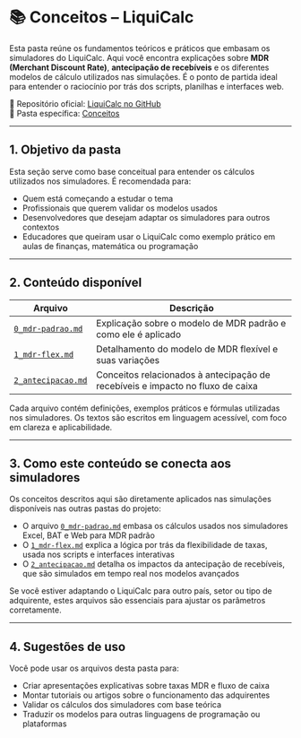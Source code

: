 # 📚 Conceitos – LiquiCalc

Esta pasta reúne os fundamentos teóricos e práticos que embasam os simuladores do LiquiCalc. Aqui você encontra explicações sobre **MDR (Merchant Discount Rate)**, **antecipação de recebíveis** e os diferentes modelos de cálculo utilizados nas simulações. É o ponto de partida ideal para entender o raciocínio por trás dos scripts, planilhas e interfaces web.

📂 Repositório oficial: [LiquiCalc no GitHub](https://github.com/vinyalme/LiquiCalc)  
📂 Pasta específica: [Conceitos](https://github.com/vinyalme/LiquiCalc/tree/main/0_conceitos)

---

## 1. Objetivo da pasta

Esta seção serve como base conceitual para entender os cálculos utilizados nos simuladores. É recomendada para:

- Quem está começando a estudar o tema
- Profissionais que querem validar os modelos usados
- Desenvolvedores que desejam adaptar os simuladores para outros contextos
- Educadores que queiram usar o LiquiCalc como exemplo prático em aulas de finanças, matemática ou programação

---

## 2. Conteúdo disponível

| Arquivo                                                                                            | Descrição                                                                       |
|----------------------------------------------------------------------------------------------------|---------------------------------------------------------------------------------|
| [`0_mdr-padrao.md`](https://github.com/vinyalme/LiquiCalc/blob/main/0_conceitos/0_mdr-padrao.md)   | Explicação sobre o modelo de MDR padrão e como ele é aplicado                   |
| [`1_mdr-flex.md`](https://github.com/vinyalme/LiquiCalc/blob/main/0_conceitos/1_mdr-flex.md)       | Detalhamento do modelo de MDR flexível e suas variações                         |
| [`2_antecipacao.md`](https://github.com/vinyalme/LiquiCalc/blob/main/0_conceitos/2_antecipacao.md) | Conceitos relacionados à antecipação de recebíveis e impacto no fluxo de caixa  |

Cada arquivo contém definições, exemplos práticos e fórmulas utilizadas nos simuladores. Os textos são escritos em linguagem acessível, com foco em clareza e aplicabilidade.

---

## 3. Como este conteúdo se conecta aos simuladores

Os conceitos descritos aqui são diretamente aplicados nas simulações disponíveis nas outras pastas do projeto:

- O arquivo [`0_mdr-padrao.md`](https://github.com/vinyalme/LiquiCalc/blob/main/0_conceitos/0_mdr-padrao.md) embasa os cálculos usados nos simuladores Excel, BAT e Web para MDR padrão
- O [`1_mdr-flex.md`](https://github.com/vinyalme/LiquiCalc/blob/main/0_conceitos/1_mdr-flex.md) explica a lógica por trás da flexibilidade de taxas, usada nos scripts e interfaces interativas
- O [`2_antecipacao.md`](https://github.com/vinyalme/LiquiCalc/blob/main/0_conceitos/2_antecipacao.md) detalha os impactos da antecipação de recebíveis, que são simulados em tempo real nos modelos avançados

Se você estiver adaptando o LiquiCalc para outro país, setor ou tipo de adquirente, estes arquivos são essenciais para ajustar os parâmetros corretamente.

---

## 4. Sugestões de uso

Você pode usar os arquivos desta pasta para:

- Criar apresentações explicativas sobre taxas MDR e fluxo de caixa
- Montar tutoriais ou artigos sobre o funcionamento das adquirentes
- Validar os cálculos dos simuladores com base teórica
- Traduzir os modelos para outras linguagens de programação ou plataformas
  
